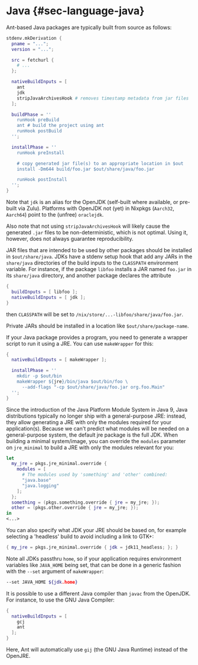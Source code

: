 # Java {#sec-language-java}

Ant-based Java packages are typically built from source as follows:

```nix
stdenv.mkDerivation {
  pname = "...";
  version = "...";

  src = fetchurl {
    # ...
  };

  nativeBuildInputs = [
    ant
    jdk
    stripJavaArchivesHook # removes timestamp metadata from jar files
  ];

  buildPhase = ''
    runHook preBuild
    ant # build the project using ant
    runHook postBuild
  '';

  installPhase = ''
    runHook preInstall

    # copy generated jar file(s) to an appropriate location in $out
    install -Dm644 build/foo.jar $out/share/java/foo.jar

    runHook postInstall
  '';
}
```

Note that `jdk` is an alias for the OpenJDK (self-built where available,
or pre-built via Zulu). Platforms with OpenJDK not (yet) in Nixpkgs
(`Aarch32`, `Aarch64`) point to the (unfree) `oraclejdk`.

Also note that not using `stripJavaArchivesHook` will likely cause the
generated `.jar` files to be non-deterministic, which is not optimal.
Using it, however, does not always guarantee reproducibility.

JAR files that are intended to be used by other packages should be
installed in `$out/share/java`. JDKs have a stdenv setup hook that add
any JARs in the `share/java` directories of the build inputs to the
`CLASSPATH` environment variable. For instance, if the package `libfoo`
installs a JAR named `foo.jar` in its `share/java` directory, and
another package declares the attribute

```nix
{
  buildInputs = [ libfoo ];
  nativeBuildInputs = [ jdk ];
}
```

then `CLASSPATH` will be set to
`/nix/store/...-libfoo/share/java/foo.jar`.

Private JARs should be installed in a location like
`$out/share/package-name`.

If your Java package provides a program, you need to generate a wrapper
script to run it using a JRE. You can use `makeWrapper` for this:

```nix
{
  nativeBuildInputs = [ makeWrapper ];

  installPhase = ''
    mkdir -p $out/bin
    makeWrapper ${jre}/bin/java $out/bin/foo \
      --add-flags "-cp $out/share/java/foo.jar org.foo.Main"
  '';
}
```

Since the introduction of the Java Platform Module System in Java 9,
Java distributions typically no longer ship with a general-purpose JRE:
instead, they allow generating a JRE with only the modules required for
your application(s). Because we can't predict what modules will be
needed on a general-purpose system, the default jre package is the full
JDK. When building a minimal system/image, you can override the
`modules` parameter on `jre_minimal` to build a JRE with only the
modules relevant for you:

```nix
let
  my_jre = pkgs.jre_minimal.override {
    modules = [
      # The modules used by 'something' and 'other' combined:
      "java.base"
      "java.logging"
    ];
  };
  something = (pkgs.something.override { jre = my_jre; });
  other = (pkgs.other.override { jre = my_jre; });
in
<...>
```

You can also specify what JDK your JRE should be based on, for example
selecting a 'headless' build to avoid including a link to GTK+:

```nix
{ my_jre = pkgs.jre_minimal.override { jdk = jdk11_headless; }; }
```

Note all JDKs passthru `home`, so if your application requires
environment variables like `JAVA_HOME` being set, that can be done in a
generic fashion with the `--set` argument of `makeWrapper`:

```bash
--set JAVA_HOME ${jdk.home}
```

It is possible to use a different Java compiler than `javac` from the
OpenJDK. For instance, to use the GNU Java Compiler:

```nix
{
  nativeBuildInputs = [
    gcj
    ant
  ];
}
```

Here, Ant will automatically use `gij` (the GNU Java Runtime) instead of
the OpenJRE.
